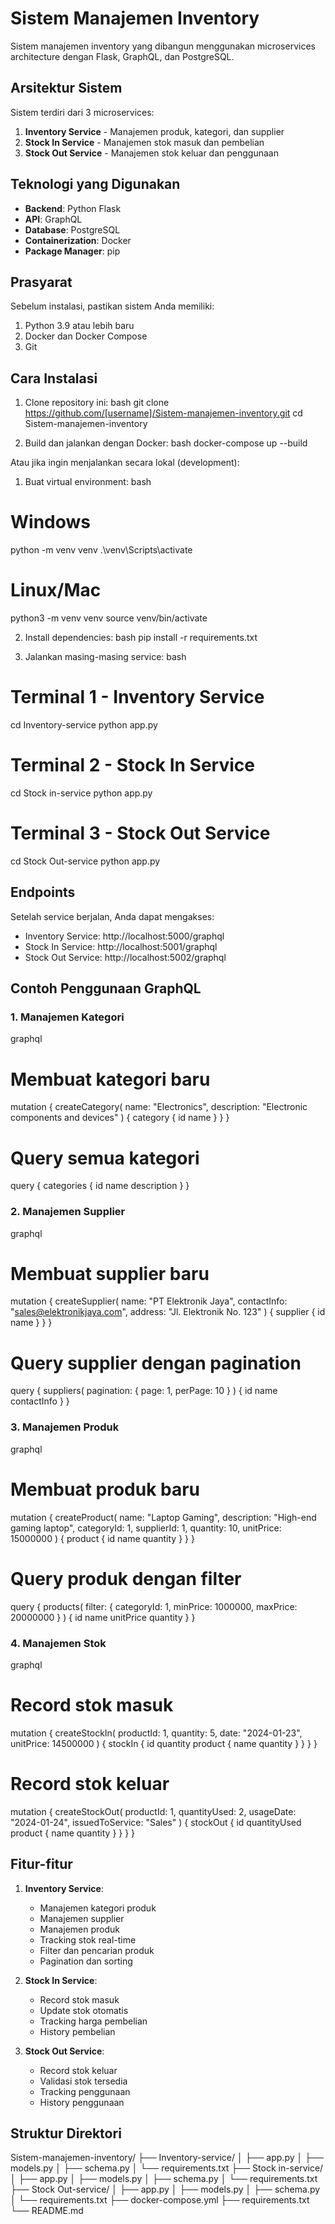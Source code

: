 # Sistem Manajemen Inventory

Sistem manajemen inventory yang dibangun menggunakan microservices architecture dengan Flask, GraphQL, dan PostgreSQL.

## Arsitektur Sistem

Sistem terdiri dari 3 microservices:
1. **Inventory Service** - Manajemen produk, kategori, dan supplier
2. **Stock In Service** - Manajemen stok masuk dan pembelian
3. **Stock Out Service** - Manajemen stok keluar dan penggunaan

## Teknologi yang Digunakan

- **Backend**: Python Flask
- **API**: GraphQL
- **Database**: PostgreSQL
- **Containerization**: Docker
- **Package Manager**: pip

## Prasyarat

Sebelum instalasi, pastikan sistem Anda memiliki:
1. Python 3.9 atau lebih baru
2. Docker dan Docker Compose
3. Git

## Cara Instalasi

1. Clone repository ini:
bash
git clone https://github.com/[username]/Sistem-manajemen-inventory.git
cd Sistem-manajemen-inventory


2. Build dan jalankan dengan Docker:
bash
docker-compose up --build


Atau jika ingin menjalankan secara lokal (development):

1. Buat virtual environment:
bash
# Windows
python -m venv venv
.\venv\Scripts\activate

# Linux/Mac
python3 -m venv venv
source venv/bin/activate


2. Install dependencies:
bash
pip install -r requirements.txt


3. Jalankan masing-masing service:
bash
# Terminal 1 - Inventory Service
cd Inventory-service
python app.py

# Terminal 2 - Stock In Service
cd Stock in-service
python app.py

# Terminal 3 - Stock Out Service
cd Stock Out-service
python app.py


## Endpoints
Setelah service berjalan, Anda dapat mengakses:
- Inventory Service: http://localhost:5000/graphql
- Stock In Service: http://localhost:5001/graphql
- Stock Out Service: http://localhost:5002/graphql

## Contoh Penggunaan GraphQL
### 1. Manajemen Kategori

graphql
# Membuat kategori baru
mutation {
  createCategory(
    name: "Electronics",
    description: "Electronic components and devices"
  ) {
    category {
      id
      name
    }
  }
}

# Query semua kategori
query {
  categories {
    id
    name
    description
  }
}


### 2. Manajemen Supplier

graphql
# Membuat supplier baru
mutation {
  createSupplier(
    name: "PT Elektronik Jaya",
    contactInfo: "sales@elektronikjaya.com",
    address: "Jl. Elektronik No. 123"
  ) {
    supplier {
      id
      name
    }
  }
}

# Query supplier dengan pagination
query {
  suppliers(
    pagination: {
      page: 1,
      perPage: 10
    }
  ) {
    id
    name
    contactInfo
  }
}


### 3. Manajemen Produk

graphql
# Membuat produk baru
mutation {
  createProduct(
    name: "Laptop Gaming",
    description: "High-end gaming laptop",
    categoryId: 1,
    supplierId: 1,
    quantity: 10,
    unitPrice: 15000000
  ) {
    product {
      id
      name
      quantity
    }
  }
}

# Query produk dengan filter
query {
  products(
    filter: {
      categoryId: 1,
      minPrice: 1000000,
      maxPrice: 20000000
    }
  ) {
    id
    name
    unitPrice
    quantity
  }
}


### 4. Manajemen Stok

graphql
# Record stok masuk
mutation {
  createStockIn(
    productId: 1,
    quantity: 5,
    date: "2024-01-23",
    unitPrice: 14500000
  ) {
    stockIn {
      id
      quantity
      product {
        name
        quantity
      }
    }
  }
}

# Record stok keluar
mutation {
  createStockOut(
    productId: 1,
    quantityUsed: 2,
    usageDate: "2024-01-24",
    issuedToService: "Sales"
  ) {
    stockOut {
      id
      quantityUsed
      product {
        name
        quantity
      }
    }
  }
}


## Fitur-fitur

1. **Inventory Service**:
   - Manajemen kategori produk
   - Manajemen supplier
   - Manajemen produk
   - Tracking stok real-time
   - Filter dan pencarian produk
   - Pagination dan sorting

2. **Stock In Service**:
   - Record stok masuk
   - Update stok otomatis
   - Tracking harga pembelian
   - History pembelian

3. **Stock Out Service**:
   - Record stok keluar
   - Validasi stok tersedia
   - Tracking penggunaan
   - History penggunaan


## Struktur Direktori

Sistem-manajemen-inventory/
├── Inventory-service/
│   ├── app.py
│   ├── models.py
│   ├── schema.py
│   └── requirements.txt
├── Stock in-service/
│   ├── app.py
│   ├── models.py
│   ├── schema.py
│   └── requirements.txt
├── Stock Out-service/
│   ├── app.py
│   ├── models.py
│   ├── schema.py
│   └── requirements.txt
├── docker-compose.yml
├── requirements.txt
└── README.md
